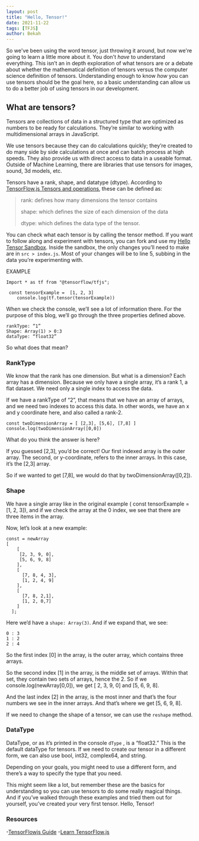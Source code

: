 ```yaml
---
layout: post
title: "Hello, Tensor!"
date: 2021-11-22
tags: [TFJS]
author: Bekah
---
```


So we've been using the word tensor, just throwing it around, but now we're going to learn a little more about it. You don't _have_ to understand everything. This isn’t an in depth exploration of what tensors are or a debate about whether the mathematical definition of tensors versus the computer science definition of tensors. Understanding enough to know _how_ you can use tensors should be the goal here, so a basic understanding can allow us to do a better job of using tensors in our development.

## What are tensors?

Tensors are collections of data in a structured type that are optimized as numbers to be ready for calculations. They’re similar to working with multidimensional arrays in JavaScript.

We use tensors because they can do calculations quickly; they’re created to do many side by side calculations at once and can batch process at high speeds. They also provide us with direct access to data in a useable format. Outside of Machine Learning, there are libraries that use tensors for images, sound, 3d models, etc.

Tensors have a rank, shape, and datatype (dtype). According to [TensorFlow.js Tensors and operations](https://www.tensorflow.org/js/guide/tensors_operations), these can be defined as:

> rank: defines how many dimensions the tensor contains
>
> shape: which defines the size of each dimension of the data
>
> dtype: which defines the data type of the tensor.

You can check what each tensor is by calling the tensor method. If you want to follow along and experiment with tensors, you can fork and use my [Hello Tensor Sandbox](https://codesandbox.io/s/hello-tensor-tfjs-sandbox-dodb3). Inside the sandbox, the only changes you’ll need to make are in `src > index.js`. Most of your changes will be to line 5, subbing in the data you’re experimenting with.

EXAMPLE

```
Import * as tf from "@tensorflow/tfjs";

 const tensorExample =  [1, 2, 3]
	console.log(tf.tensor(tensorExample))
```

When we check the console, we’ll see a lot of information there. For the purpose of this blog, we’ll go through the three properties defined above.

```
rankType: “1”
Shape: Array(1) > 0:3
dataType: “float32”
```

So what does that mean?

### RankType

We know that the rank has one dimension. But what is a dimension? Each array has a dimension. Because we only have a single array, it’s a rank 1, a flat dataset. We need only a single index to access the data.

If we have a rankType of “2”, that means that we have an array of arrays, and we need two indexes to access this data. In other words, we have an x and y coordinate here, and also called a rank-2.

```
const twoDimensionArray = [ [2,3], [5,6], [7,8] ]
console.log(twoDimensionArray([0,0])
```

What do you think the answer is here?

If you guessed [2,3], you’d be correct! Our first indexed array is the outer array. The second, or y-coordinate, refers to the inner arrays. In this case, it’s the [2,3] array.

So if we wanted to get [7,8], we would do that by twoDimensionArray([0,2]).

### Shape

We have a single array like in the original example ( const tensorExample = [1, 2, 3]), and if we check the array at the 0 index, we see that there are three items in the array.

Now, let’s look at a new example:

```
const = newArray
[
    [
     [2, 3, 9, 0],
     [5, 6, 9, 8]
    ],
    [
      [7, 8, 4, 3],
      [1, 2, 4, 9]
    ],
    [
      [7, 8, 2,1],
      [1, 2, 0,7]
    ]
  ];
```

Here we’d have a `shape: Array(3)`. And if we expand that, we see:

```
0 : 3
1 : 2
2 : 4
```

So the first index [0] in the array, is the outer array, which contains three arrays.

So the second index [1] in the array, is the middle set of arrays. Within that set, they contain two sets of arrays, hence the 2. So if we console.log(newArray[0,0]), we get [ 2, 3, 9, 0] and [5, 6, 9, 8].

And the last index [2] in the array, is the most inner and that’s the four numbers we see in the inner arrays. And that’s where we get [5, 6, 9, 8].

If we need to change the shape of a tensor, we can use the `reshape` method.

### DataType

DataType, or as it’s printed in the console `dType` , is a “float32.” This is the default dataType for tensors. If we need to create our tensor in a different form, we can also use bool, int32, complex64, and string.

Depending on your goals, you might need to use a different form, and there’s a way to specify the type that you need.

This might seem like a lot, but remember these are the basics for understanding so you can use tensors to do some really magical things. And if you’ve walked through these examples and tried them out for yourself, you’ve created your very first tensor. Hello, Tensor!

### Resources

-[TensorFlowjs Guide](https://www.tensorflow.org/js/guide/tensors_operations) -[Learn TensorFlow.js](https://infinite.red/learn-tensorflowjs)
